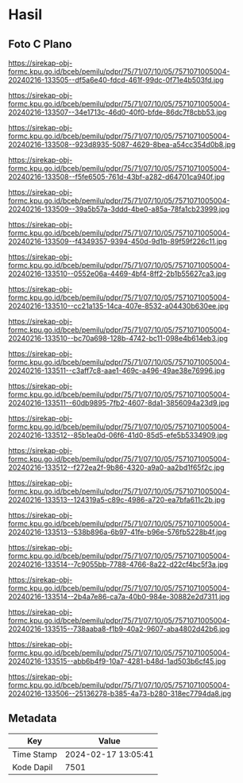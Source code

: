 # Hasil

## Foto C Plano

https://sirekap-obj-formc.kpu.go.id/bceb/pemilu/pdpr/75/71/07/10/05/7571071005004-20240216-133505--df5a6e40-fdcd-461f-99dc-0f71e4b503fd.jpg

https://sirekap-obj-formc.kpu.go.id/bceb/pemilu/pdpr/75/71/07/10/05/7571071005004-20240216-133507--34e1713c-46d0-40f0-bfde-86dc7f8cbb53.jpg

https://sirekap-obj-formc.kpu.go.id/bceb/pemilu/pdpr/75/71/07/10/05/7571071005004-20240216-133508--923d8935-5087-4629-8bea-a54cc354d0b8.jpg

https://sirekap-obj-formc.kpu.go.id/bceb/pemilu/pdpr/75/71/07/10/05/7571071005004-20240216-133508--f5fe6505-761d-43bf-a282-d64701ca940f.jpg

https://sirekap-obj-formc.kpu.go.id/bceb/pemilu/pdpr/75/71/07/10/05/7571071005004-20240216-133509--39a5b57a-3ddd-4be0-a85a-78fa1cb23999.jpg

https://sirekap-obj-formc.kpu.go.id/bceb/pemilu/pdpr/75/71/07/10/05/7571071005004-20240216-133509--f4349357-9394-450d-9d1b-89f59f226c11.jpg

https://sirekap-obj-formc.kpu.go.id/bceb/pemilu/pdpr/75/71/07/10/05/7571071005004-20240216-133510--0552e06a-4469-4bf4-8ff2-2b1b55627ca3.jpg

https://sirekap-obj-formc.kpu.go.id/bceb/pemilu/pdpr/75/71/07/10/05/7571071005004-20240216-133510--cc21a135-14ca-407e-8532-a04430b630ee.jpg

https://sirekap-obj-formc.kpu.go.id/bceb/pemilu/pdpr/75/71/07/10/05/7571071005004-20240216-133510--bc70a698-128b-4742-bc11-098e4b614eb3.jpg

https://sirekap-obj-formc.kpu.go.id/bceb/pemilu/pdpr/75/71/07/10/05/7571071005004-20240216-133511--c3aff7c8-aae1-469c-a496-49ae38e76996.jpg

https://sirekap-obj-formc.kpu.go.id/bceb/pemilu/pdpr/75/71/07/10/05/7571071005004-20240216-133511--60db9895-7fb2-4607-8da1-3856094a23d9.jpg

https://sirekap-obj-formc.kpu.go.id/bceb/pemilu/pdpr/75/71/07/10/05/7571071005004-20240216-133512--85b1ea0d-06f6-41d0-85d5-efe5b5334909.jpg

https://sirekap-obj-formc.kpu.go.id/bceb/pemilu/pdpr/75/71/07/10/05/7571071005004-20240216-133512--f272ea2f-9b86-4320-a9a0-aa2bd1f65f2c.jpg

https://sirekap-obj-formc.kpu.go.id/bceb/pemilu/pdpr/75/71/07/10/05/7571071005004-20240216-133513--124319a5-c89c-4986-a720-ea7bfa611c2b.jpg

https://sirekap-obj-formc.kpu.go.id/bceb/pemilu/pdpr/75/71/07/10/05/7571071005004-20240216-133513--538b896a-6b97-41fe-b96e-576fb5228b4f.jpg

https://sirekap-obj-formc.kpu.go.id/bceb/pemilu/pdpr/75/71/07/10/05/7571071005004-20240216-133514--7c9055bb-7788-4766-8a22-d22cf4bc5f3a.jpg

https://sirekap-obj-formc.kpu.go.id/bceb/pemilu/pdpr/75/71/07/10/05/7571071005004-20240216-133514--2b4a7e86-ca7a-40b0-984e-30882e2d7311.jpg

https://sirekap-obj-formc.kpu.go.id/bceb/pemilu/pdpr/75/71/07/10/05/7571071005004-20240216-133515--738aaba8-f1b9-40a2-9607-aba4802d42b6.jpg

https://sirekap-obj-formc.kpu.go.id/bceb/pemilu/pdpr/75/71/07/10/05/7571071005004-20240216-133515--abb6b4f9-10a7-4281-b48d-1ad503b6cf45.jpg

https://sirekap-obj-formc.kpu.go.id/bceb/pemilu/pdpr/75/71/07/10/05/7571071005004-20240216-133506--25136278-b385-4a73-b280-318ec7794da8.jpg


## Metadata

| Key        | Value               |
| ---------- | ------------------- |
| Time Stamp | 2024-02-17 13:05:41 |
| Kode Dapil | 7501                |



